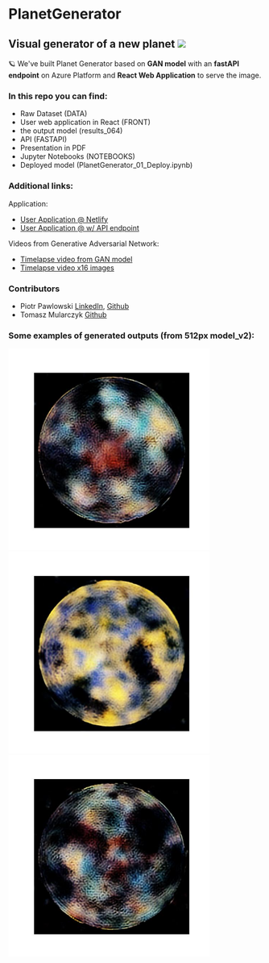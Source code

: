# PlanetGenerator
## Visual generator of a new planet <img src="https://media.giphy.com/media/hvRJCLFzcasrR4ia7z/giphy.gif" width="25px">  

🪐 We've built Planet Generator based on **GAN model** with an **fastAPI endpoint** on Azure Platform and **React Web Application** to serve the image.  

### In this repo you can find:  
- Raw Dataset (DATA)
- User web application in React (FRONT)  
- the output model (results_064)   
- API  (FASTAPI)
- Presentation in PDF  
- Jupyter Notebooks  (NOTEBOOKS)  
- Deployed model (PlanetGenerator_01_Deploy.ipynb)  


### Additional links:  
Application:
- [User Application @ Netlify](https://planetgen001.netlify.app/)
- [User Application @ w/ API endpoint](http://tomsoft1.pl)  

Videos from Generative Adversarial Network:  
- [Timelapse video from GAN model](https://www.youtube.com/watch?v=6cA5EBKaYPA)  
- [Timelapse video x16 images](https://www.youtube.com/watch?v=8uJJ34HcdXM)  


### Contributors
- Piotr Pawlowski [LinkedIn](https://www.linkedin.com/in/ppawlowski7/), [Github](https://github.com/piotrpawlowski7)  
- Tomasz Mularczyk [Github](https://github.com/mulatom1)  

### Some examples of generated outputs (from 512px model_v2):

<img src="https://raw.githubusercontent.com/mulatom1/PlanetGenerator/main/NOTEBOOKS/results_512_v2/images/S008_E020_IMG003.jpg" width="400">

<img src="https://raw.githubusercontent.com/mulatom1/PlanetGenerator/main/NOTEBOOKS/results_512_v2/images/S008_E016_IMG002.jpg" width="400">

<img src="https://raw.githubusercontent.com/mulatom1/PlanetGenerator/main/NOTEBOOKS/results_512_v2/images/S008_E020_IMG015.jpg" width="400">
